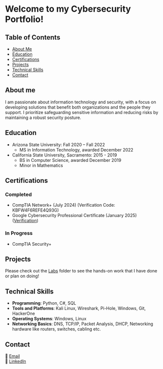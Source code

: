 # Welcome to my Cybersecurity Portfolio!

## Table of Contents
- [About Me](#about-me)
- [Education](#education)
- [Certifications](#certifications)
- [Projects](#projects)
- [Technical Skills](#technical-skills)
- [Contact](#contact)

## About me
I am passionate about information technology and security, with a focus on developing solutions that benefit both organizations and the people they support. I prioritize safeguarding sensitive information and reducing risks by maintaining a robust security posture.

## Education
- Arizona State University: Fall 2020 – Fall 2022
  - MS in Information Technology, awarded December 2022
- California State University, Sacramento: 2015 - 2019
  - BS in Computer Science, awarded December 2019
  - Minor in Mathematics 


## Certifications
### Completed
- CompTIA Network+ (July 2024) (Verification Code: KBFW4F6REFE4Q93G)
- Google Cybersecurity Professional Certificate (January 2025) ([Verification](https://www.coursera.org/account/accomplishments/specialization/VRCEPL9FJWNF))

### In Progress
- CompTIA Security+


## Projects
Please check out the [Labs](https://github.com/aaroncheungcompsci/cybersecurityportfolio/tree/main/Labs) folder to see the hands-on work that I have done or plan on doing!

## Technical Skills
- **Programming**: Python, C#, SQL
- **Tools and Platforms**: Kali Linux, Wireshark, Pi-Hole, Windows, Git, HackerOne
- **Operating Systems**: Windows, Linux
- **Networking Basics**: DNS, TCP/IP, Packet Analysis, DHCP, Networking hardware like routers, switches, cabling etc.

## Contact
📧 [Email](mailto:aaroncheungcompsci@gmail.com)  
💼 [LinkedIn](https://www.linkedin.com/in/aaron-cheung-62ab68148/)  
